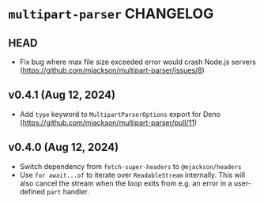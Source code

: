 # `multipart-parser` CHANGELOG

## HEAD

- Fix bug where max file size exceeded error would crash Node.js servers (https://github.com/mjackson/multipart-parser/issues/8)

## v0.4.1 (Aug 12, 2024)

- Add `type` keyword to `MultipartParserOptions` export for Deno (https://github.com/mjackson/multipart-parser/pull/11)

## v0.4.0 (Aug 12, 2024)

- Switch dependency from `fetch-super-headers` to `@mjackson/headers`
- Use `for await...of` to iterate over `ReadableStream` internally. This will also cancel the stream when the loop exits from e.g. an error in a user-defined `part` handler.
